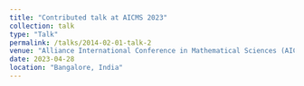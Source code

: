 ```yaml
---
title: "Contributed talk at AICMS 2023"
collection: talk
type: "Talk"
permalink: /talks/2014-02-01-talk-2
venue: "Alliance International Conference in Mathematical Sciences (AICMS)"
date: 2023-04-28
location: "Bangalore, India"
---
```

